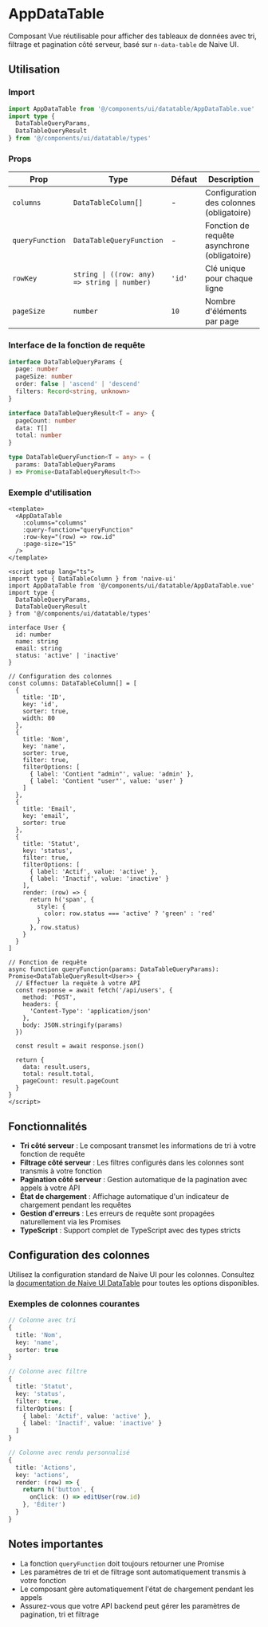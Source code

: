 # AppDataTable

Composant Vue réutilisable pour afficher des tableaux de données avec tri, filtrage et pagination côté serveur, basé sur `n-data-table` de Naive UI.

## Utilisation

### Import

```typescript
import AppDataTable from '@/components/ui/datatable/AppDataTable.vue'
import type { 
  DataTableQueryParams, 
  DataTableQueryResult 
} from '@/components/ui/datatable/types'
```

### Props

| Prop | Type | Défaut | Description |
|------|------|--------|-------------|
| `columns` | `DataTableColumn[]` | - | Configuration des colonnes (obligatoire) |
| `queryFunction` | `DataTableQueryFunction` | - | Fonction de requête asynchrone (obligatoire) |
| `rowKey` | `string \| ((row: any) => string \| number)` | `'id'` | Clé unique pour chaque ligne |
| `pageSize` | `number` | `10` | Nombre d'éléments par page |

### Interface de la fonction de requête

```typescript
interface DataTableQueryParams {
  page: number
  pageSize: number
  order: false | 'ascend' | 'descend'
  filters: Record<string, unknown>
}

interface DataTableQueryResult<T = any> {
  pageCount: number
  data: T[]
  total: number
}

type DataTableQueryFunction<T = any> = (
  params: DataTableQueryParams
) => Promise<DataTableQueryResult<T>>
```

### Exemple d'utilisation

```vue
<template>
  <AppDataTable 
    :columns="columns" 
    :query-function="queryFunction"
    :row-key="(row) => row.id"
    :page-size="15"
  />
</template>

<script setup lang="ts">
import type { DataTableColumn } from 'naive-ui'
import AppDataTable from '@/components/ui/datatable/AppDataTable.vue'
import type { 
  DataTableQueryParams, 
  DataTableQueryResult 
} from '@/components/ui/datatable/types'

interface User {
  id: number
  name: string
  email: string
  status: 'active' | 'inactive'
}

// Configuration des colonnes
const columns: DataTableColumn[] = [
  {
    title: 'ID',
    key: 'id',
    sorter: true,
    width: 80
  },
  {
    title: 'Nom',
    key: 'name',
    sorter: true,
    filter: true,
    filterOptions: [
      { label: 'Contient "admin"', value: 'admin' },
      { label: 'Contient "user"', value: 'user' }
    ]
  },
  {
    title: 'Email',
    key: 'email',
    sorter: true
  },
  {
    title: 'Statut',
    key: 'status',
    filter: true,
    filterOptions: [
      { label: 'Actif', value: 'active' },
      { label: 'Inactif', value: 'inactive' }
    ],
    render: (row) => {
      return h('span', {
        style: {
          color: row.status === 'active' ? 'green' : 'red'
        }
      }, row.status)
    }
  }
]

// Fonction de requête
async function queryFunction(params: DataTableQueryParams): Promise<DataTableQueryResult<User>> {
  // Effectuer la requête à votre API
  const response = await fetch('/api/users', {
    method: 'POST',
    headers: {
      'Content-Type': 'application/json'
    },
    body: JSON.stringify(params)
  })
  
  const result = await response.json()
  
  return {
    data: result.users,
    total: result.total,
    pageCount: result.pageCount
  }
}
</script>
```

## Fonctionnalités

- **Tri côté serveur** : Le composant transmet les informations de tri à votre fonction de requête
- **Filtrage côté serveur** : Les filtres configurés dans les colonnes sont transmis à votre fonction
- **Pagination côté serveur** : Gestion automatique de la pagination avec appels à votre API
- **État de chargement** : Affichage automatique d'un indicateur de chargement pendant les requêtes
- **Gestion d'erreurs** : Les erreurs de requête sont propagées naturellement via les Promises
- **TypeScript** : Support complet de TypeScript avec des types stricts

## Configuration des colonnes

Utilisez la configuration standard de Naive UI pour les colonnes. Consultez la [documentation de Naive UI DataTable](https://www.naiveui.com/en-US/os-theme/components/data-table) pour toutes les options disponibles.

### Exemples de colonnes courantes

```typescript
// Colonne avec tri
{
  title: 'Nom',
  key: 'name',
  sorter: true
}

// Colonne avec filtre
{
  title: 'Statut',
  key: 'status',
  filter: true,
  filterOptions: [
    { label: 'Actif', value: 'active' },
    { label: 'Inactif', value: 'inactive' }
  ]
}

// Colonne avec rendu personnalisé
{
  title: 'Actions',
  key: 'actions',
  render: (row) => {
    return h('button', {
      onClick: () => editUser(row.id)
    }, 'Éditer')
  }
}
```

## Notes importantes

- La fonction `queryFunction` doit toujours retourner une Promise
- Les paramètres de tri et de filtrage sont automatiquement transmis à votre fonction
- Le composant gère automatiquement l'état de chargement pendant les appels
- Assurez-vous que votre API backend peut gérer les paramètres de pagination, tri et filtrage
